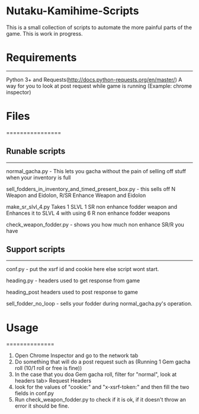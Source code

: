 # Nutaku-Kamihime-Scripts
This is a small collection of scripts to automate the more painful parts of the game.
This is work in progress.

# Requirements #

-------------


Python 3+ and Requests(http://docs.python-requests.org/en/master/)
A way for you to look at post request while game is running (Example: chrome inspector)

# Files #

================


## Runable scripts ##

----------------


normal_gacha.py - This lets you gacha without the pain of selling off stuff when your inventory is full

sell_fodders_in_inventory_and_timed_present_box.py - this sells off N Weapon and Eidolon, R/SR Enhance Weapon and Eidolon

make_sr_slvl_4.py Takes 1 SLVL 1 SR non enhance fodder weapon and Enhances it to SLVL 4 with using 6 R non enhance fodder weapons

check_weapon_fodder.py - shows you how much non enhance SR/R you have


## Support scripts ##

---------------


conf.py - put the xsrf id and cookie here else script wont start.

heading.py - headers used to get response from game

heading_post headers used to post response to game

sell_fodder_no_loop - sells your fodder during normal_gacha.py's operation.

# Usage #

==============

1. Open Chrome Inspector and go to the network tab
2. Do something that will do a post request such as (Running 1 Gem gacha roll (10/1 roll or free is fine))
3. In the case that you doa Gem gacha roll, filter for "normal", look at headers tab> Request Headers
4. look for the values of "cookie:" and "x-xsrf-token:" and then fill the two fields in conf.py
5. Run check_weapon_fodder.py to check if it is ok, if it doesn't throw an error it should be fine.
